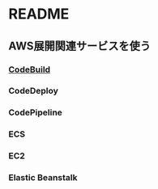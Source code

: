 # README
## AWS展開関連サービスを使う

### [CodeBuild](document/CodeBuild.md)

### CodeDeploy


### CodePipeline


### ECS


### EC2


### Elastic Beanstalk
